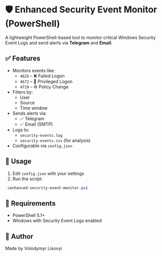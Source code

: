 # 🛡️ Enhanced Security Event Monitor (PowerShell)

A lightweight PowerShell-based tool to monitor critical Windows Security Event Logs and send alerts via **Telegram** and **Email**.

## ✅ Features

- Monitors events like:
  - `4625` – ❌ Failed Logon
  - `4672` – 🔐 Privileged Logon
  - `4719` – ⚙️ Policy Change
- Filters by:
  - User
  - Source
  - Time window
- Sends alerts via:
  - ✅ Telegram
  - ✅ Email (SMTP)
- Logs to:
  - `security-events.log`
  - `security-events.csv` (for analysis)
- Configurable via `config.json`

## 🚀 Usage

1. Edit `config.json` with your settings
2. Run the script:
```powershell
.\enhanced-security-event-monitor.ps1
```

## 🔧 Requirements

- PowerShell 5.1+
- Windows with Security Event Logs enabled

## 👤 Author

Made by Volodymyr Lisovyi